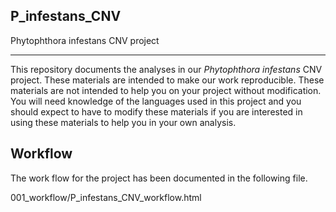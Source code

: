 ## P_infestans_CNV
Phytophthora infestans CNV project

-----

This repository documents the analyses in our *Phytophthora infestans* CNV project. These materials are intended to make our work reproducible. These materials are not intended to help you on your project without modification. You will need knowledge of the languages used in this project and you should expect to have to modify these materials if you are interested in using these materials to help you in your own analysis.


## Workflow

The work flow for the project has been documented in the following file.

001_workflow/P_infestans_CNV_workflow.html


